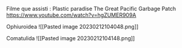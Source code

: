 Filme que assisti : Plastic paradise The Great Pacific Garbage Patch
https://www.youtube.com/watch?v=hgZUMER909A

Ophiuroidea
![[Pasted image 20230212104048.png]]

Comatulida
![[Pasted image 20230212104148.png]]
